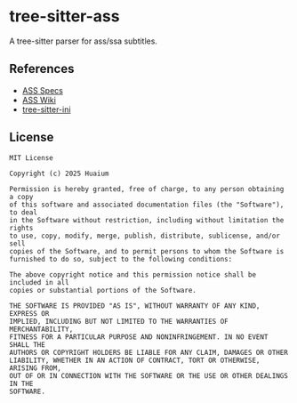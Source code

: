 # tree-sitter-ass

A tree-sitter parser for ass/ssa subtitles.

## References

- [ASS Specs](http://www.tcax.org/docs/ass-specs.htm)
- [ASS Wiki](https://github.com/weizhenye/ASS/wiki)
- [tree-sitter-ini](https://github.com/justinmk/tree-sitter-ini)

## License

```
MIT License

Copyright (c) 2025 Huaium

Permission is hereby granted, free of charge, to any person obtaining a copy
of this software and associated documentation files (the "Software"), to deal
in the Software without restriction, including without limitation the rights
to use, copy, modify, merge, publish, distribute, sublicense, and/or sell
copies of the Software, and to permit persons to whom the Software is
furnished to do so, subject to the following conditions:

The above copyright notice and this permission notice shall be included in all
copies or substantial portions of the Software.

THE SOFTWARE IS PROVIDED "AS IS", WITHOUT WARRANTY OF ANY KIND, EXPRESS OR
IMPLIED, INCLUDING BUT NOT LIMITED TO THE WARRANTIES OF MERCHANTABILITY,
FITNESS FOR A PARTICULAR PURPOSE AND NONINFRINGEMENT. IN NO EVENT SHALL THE
AUTHORS OR COPYRIGHT HOLDERS BE LIABLE FOR ANY CLAIM, DAMAGES OR OTHER
LIABILITY, WHETHER IN AN ACTION OF CONTRACT, TORT OR OTHERWISE, ARISING FROM,
OUT OF OR IN CONNECTION WITH THE SOFTWARE OR THE USE OR OTHER DEALINGS IN THE
SOFTWARE.
```
